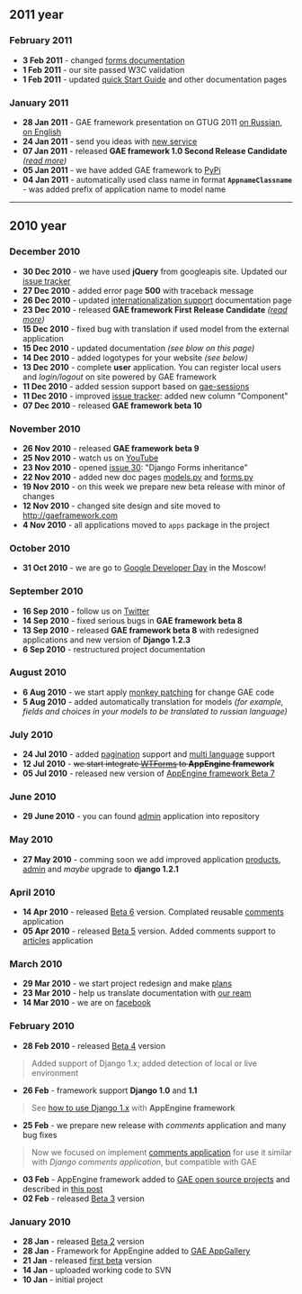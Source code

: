 ## 2011 year ##

### February 2011 ###

  * **3 Feb 2011** - changed [forms documentation](http://code.google.com/p/gaeframework/wiki/Forms)
  * **1 Feb 2011** - our site passed W3C validation
  * **1 Feb 2011** - updated [quick Start Guide](http://code.google.com/p/gaeframework/wiki/Start) and other documentation pages

### January 2011 ###

  * **28 Jan 2011** - GAE framework presentation on GTUG 2011 [on Russian](https://docs.google.com/present/edit?id=0AVtkvHqcP5ElZGdiemR2N2RfMTA3Y3dzY2poZ3o&hl=ru), [on English](https://docs.google.com/present/edit?id=0AVtkvHqcP5ElZGdiemR2N2RfMTIxZ2tiM2doY2I)
  * **24 Jan 2011** - send you ideas with [new service](http://www.google.com/moderator/#15/e=50638&t=50638.40)
  * **07 Jan 2011** - released **GAE framework 1.0 Second Release Candidate** _([read more](History.md))_
  * **05 Jan 2011** - we have added GAE framework to [PyPi](http://pypi.python.org/pypi/GAE%20framework/1.0)
  * **04 Jan 2011** - automatically used class name in format **`AppnameClassname`** - was added prefix of application name to model name


---


## 2010 year ##

### December 2010 ###

  * **30 Dec 2010** - we have used **jQuery** from googleapis site. Updated our [issue tracker](http://code.google.com/p/appengine-framework/issues/list)
  * **27 Dec 2010** - added error page **500** with traceback message
  * **26 Dec 2010** - updated [internationalization support](MultiLanguage.md) documentation page
  * **23 Dec 2010** - released **GAE framework First Release Candidate** _([read more](History.md))_
  * **15 Dec 2010** - fixed bug with translation if used model from the external application
  * **15 Dec 2010** - updated documentation _(see blow on this page)_
  * **14 Dec 2010** - added logotypes for your website _(see below)_
  * **13 Dec 2010** - complete **user** application. You can register local users and _login/logout_ on site powered by GAE framework
  * **11 Dec 2010** - added session support based on [gae-sessions](https://github.com/dound/gae-sessions)
  * **11 Dec 2010** - improved [issue tracker](http://code.google.com/p/appengine-framework/issues/list): added new column "Component"
  * **07 Dec 2010** - released **GAE framework beta 10**

### November 2010 ###

  * **26 Nov 2010** - released **GAE framework beta 9**
  * **25 Nov 2010** - watch us on [YouTube](http://www.youtube.com/user/GAEframework)
  * **23 Nov 2010** - opened [issue 30](https://code.google.com/p/gaeframework/issues/detail?id=30): "Django Forms inheritance"
  * **22 Nov 2010** - added new doc pages [models.py](models.md) and [forms.py](forms.md)
  * **19 Nov 2010** - on this week we prepare new beta release with minor of changes
  * **12 Nov 2010** - changed site design and site moved to http://gaeframework.com
  * **4 Nov 2010** - all applications moved to `apps` package in the project

### October 2010 ###

  * **31 Oct 2010** - we are go to [Google Developer Day](http://www.google.ru/events/developerday/2010/moscow/) in the Moscow!

### September 2010 ###

  * **16 Sep 2010** - follow us on [Twitter](http://twitter.com/gaeframework)
  * **14 Sep 2010** - fixed serious bugs in **GAE framework beta 8**
  * **13 Sep 2010** - released **GAE framework beta 8** with redesigned applications and new version of **Django 1.2.3**
  * **6 Sep 2010** - restructured project documentation

### August 2010 ###

  * **6 Aug 2010** - we start apply [monkey patching](http://en.wikipedia.org/wiki/Monkey_patch) for change GAE code
  * **5 Aug 2010** - added automatically translation for models _(for example, fields and choices in your models to be translated to russian language)_

### July 2010 ###

  * **24 Jul 2010** - added [pagination](DocPagination.md) support and [multi language](DocMultiLanguage.md) support
  * **12 Jul 2010** - ~~we start integrate [WTForms](http://wtforms.simplecodes.com) to **AppEngine framework**~~
  * **05 Jul 2010** - released new version of [AppEngine framework Beta 7](http://appengine-framework.googlecode.com/files/gae-framework-1.0beta7.zip)

### June 2010 ###

  * **29 June 2010** - you can found [admin](App#Admin.md) application into repository

### May 2010 ###

  * **27 May 2010** - comming soon we add improved application [products](App#Products.md), [admin](App#Admin.md) and _maybe_ upgrade to **django 1.2.1**

### April 2010 ###

  * **14 Apr 2010** - released [Beta 6](http://appengine-framework.googlecode.com/files/framework-1.0beta6.zip) version. Complated reusable [comments](App#Comments.md) application
  * **05 Apr 2010** - released [Beta 5](http://appengine-framework.googlecode.com/files/framework-1.0beta5.zip) version. Added comments support to [articles](App#Articles.md) application

### March 2010 ###

  * **29 Mar 2010** - we start project redesign and make [plans](History.md)
  * **23 Mar 2010** - help us translate documentation with [our ream](https://www.transifex.net/projects/p/appengine-framework/)
  * **14 Mar 2010** - we are on [facebook](http://www.facebook.com/group.php?gid=395531586756)

### February 2010 ###

  * **28 Feb 2010** - released [Beta 4](http://appengine-framework.googlecode.com/files/framework-1.0beta4.zip) version
> Added support of Django 1.x; added detection of local or live environment
  * **26 Feb** - framework support **Django 1.0** and **1.1**
> See [how to use Django 1.x](HowTo#How_to_use_Django_1.x.md) with **AppEngine framework**
  * **25 Feb** - we prepare new release with _comments_ application and many bug fixes
> Now we focused on implement [comments application](App#Comments.md) for use it similar with _Django comments application_, but compatible with GAE
  * **03 Feb** - AppEngine framework added to [GAE open source projects](http://groups.google.com/group/google-appengine/web/google-app-engine-open-source-projects) and described in [this post](http://groups.google.com/group/google-appengine/t/17cc66fa48118c60)
  * **02 Feb** - released [Beta 3](http://appengine-framework.googlecode.com/files/framework-1.0beta3.zip) version

### January 2010 ###

  * **28 Jan** - released [Beta 2](http://appengine-framework.googlecode.com/files/framework-1.0beta2.zip) version
  * **28 Jan** - Framework for AppEngine added to [GAE AppGallery](http://appgallery.appspot.com/about_app?app_id=agphcHBnYWxsZXJ5chQLEgxBcHBsaWNhdGlvbnMYhrshDA)
  * **21 Jan** - released [first beta](http://appengine-framework.googlecode.com/files/framework-1.0beta1.zip) version
  * **14 Jan** - uploaded working code to SVN
  * **10 Jan** - initial project